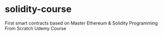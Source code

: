 # solidity-course

First smart contracts based on Master Ethereum & Solidity Programming From Scratch Udemy Course
